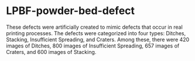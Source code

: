 # LPBF-powder-bed-defect
These defects were artificially created to mimic defects that occur in real printing processes. The defects were categorized into four types: Ditches, Stacking, Insufficient Spreading, and Craters. Among these, there were 420 images of Ditches, 800 images of Insufficient Spreading, 657 images of Craters, and 600 images of Stacking.
